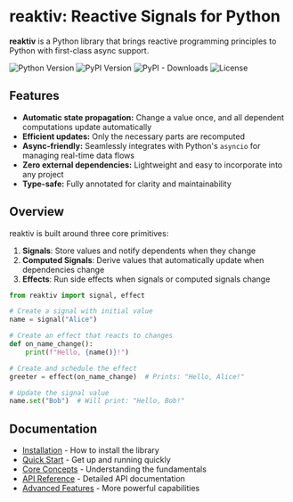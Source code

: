 # reaktiv: Reactive Signals for Python

**reaktiv** is a Python library that brings reactive programming principles to Python with first-class async support.

![Python Version](https://img.shields.io/badge/python-3.9%2B-blue)
![PyPI Version](https://img.shields.io/pypi/v/reaktiv.svg)
![PyPI - Downloads](https://img.shields.io/pypi/dm/reaktiv)
![License](https://img.shields.io/badge/license-MIT-green)

## Features

* **Automatic state propagation:** Change a value once, and all dependent computations update automatically
* **Efficient updates:** Only the necessary parts are recomputed
* **Async-friendly:** Seamlessly integrates with Python's `asyncio` for managing real-time data flows
* **Zero external dependencies:** Lightweight and easy to incorporate into any project
* **Type-safe:** Fully annotated for clarity and maintainability

## Overview

reaktiv is built around three core primitives:

1. **Signals**: Store values and notify dependents when they change
2. **Computed Signals**: Derive values that automatically update when dependencies change
3. **Effects**: Run side effects when signals or computed signals change

```python
from reaktiv import signal, effect

# Create a signal with initial value
name = signal("Alice")

# Create an effect that reacts to changes
def on_name_change():
    print(f"Hello, {name()}!")

# Create and schedule the effect
greeter = effect(on_name_change)  # Prints: "Hello, Alice!"

# Update the signal value
name.set("Bob")  # Will print: "Hello, Bob!"
```

## Documentation

* [Installation](installation.md) - How to install the library
* [Quick Start](quickstart.md) - Get up and running quickly
* [Core Concepts](core-concepts.md) - Understanding the fundamentals
* [API Reference](api/signal.md) - Detailed API documentation
* [Advanced Features](advanced-features.md) - More powerful capabilities